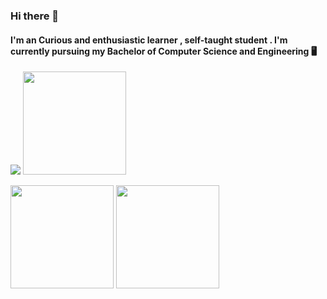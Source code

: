 ### Hi there 👋




  #### I'm an Curious and enthusiastic learner , self-taught student . I'm currently pursuing my Bachelor of Computer Science and Engineering 🖥
 


 <p align="left">
 <img  src="https://readme-typing-svg.herokuapp.com?font=Comic+Sans+MS&color=%237E09F7&size=20&center=true&lines=Welcome+to+my+Github+Profile"  >
<img  src="https://media.giphy.com/media/3o7abooVPgeGpknXpu/giphy.gif"  & height="165">
</p>

<p>
<!-- ![Sedric's GitHub stats] -->
  <img src=https://github-readme-stats.vercel.app/api?username=Sedvin1903&show_icons=true&theme=tokyonight &border=444" height="165">

 <!-- ![Sedric's GitHub Streak Stats] -->
  <img src="http://github-readme-streak-stats.herokuapp.com?user=Sedvin1903&theme=tokyonight&border=444" height="165"> 
                                                                                                                     
                                                                                                                     
</p>


  
